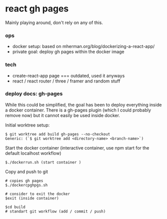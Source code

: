 # react gh pages

Mainly playing around, don't rely on any of this.

### ops
- docker setup: based on mherman.org/blog/dockerizing-a-react-app/
- private goal: deploy gh pages within the docker image

### tech
- create-react-app page === outdated, used it anyways
- react / react router / three / framer and random stuff


### deploy docs: gh-pages
While this could be simplified, the goal has been to deploy 
everything inside a docker container.
There is a gh-pages plugin (which I could probably remove now)
but it cannot easily be used inside docker.

Initial worktree setup:
```
$ git worktree add build gh-pages --no-checkout
Generic: (`$ git worktree add <directory-name> <branch-name>`)
```

Start the docker container (interactive container, use npm start for the default localhost workflow)
```
$./dockerrun.sh (start container )
```

Copy and push to git
```
# copies gh pages
$./dockercpghpgs.sh

# consider to exit the docker
$exit (inside container)

$cd build
# standart git workflow (add / commit / push)
```
